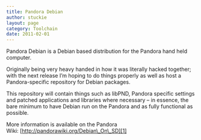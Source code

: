 ```yaml
---
title: Pandora Debian
author: stuckie
layout: page
category: Toolchain
date: 2011-02-01
---
```

Pandora Debian is a Debian based distribution for the Pandora hand held computer.

Originally being very heavy handed in how it was literally hacked together; with the next release I&#8217;m hoping to do things properly as well as host a Pandora-specific repository for Debian packages.

This repository will contain things such as libPND, Pandora specific settings and patched applications and libraries where necessary &#8211; in essence, the bare minimum to have Debian run on the Pandora and as fully functional as possible.

More information is available on the Pandora Wiki: [http://pandorawiki.org/Debian\_On\_SD][1]

 [1]: http://pandorawiki.org/Debian_On_SD
